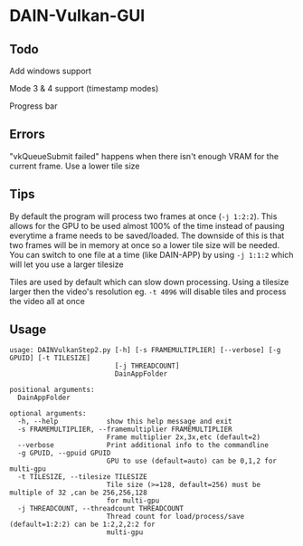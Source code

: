 # DAIN-Vulkan-GUI

## Todo

Add windows support

Mode 3 & 4 support (timestamp modes)

Progress bar

## Errors
"vkQueueSubmit failed" happens when there isn't enough VRAM for the current frame. Use a lower tile size

## Tips
By default the program will process two frames at once (`-j 1:2:2`). This allows for the GPU to be used almost 100% of the time instead of pausing everytime a frame needs to be saved/loaded. The downside of this is that two frames will be in memory at once so a lower tile size will be needed.
You can switch to one file at a time (like DAIN-APP) by using `-j 1:1:2` which will let you use a larger tilesize

Tiles are used by default which can slow down processing. Using a tilesize larger then the video's resolution eg. `-t 4096` will disable tiles and process the video all at once

## Usage
```
usage: DAINVulkanStep2.py [-h] [-s FRAMEMULTIPLIER] [--verbose] [-g GPUID] [-t TILESIZE]
                          [-j THREADCOUNT]
                          DainAppFolder

positional arguments:
  DainAppFolder

optional arguments:
  -h, --help            show this help message and exit
  -s FRAMEMULTIPLIER, --framemultiplier FRAMEMULTIPLIER
                        Frame multiplier 2x,3x,etc (default=2)
  --verbose             Print additional info to the commandline
  -g GPUID, --gpuid GPUID
                        GPU to use (default=auto) can be 0,1,2 for multi-gpu
  -t TILESIZE, --tilesize TILESIZE
                        Tile size (>=128, default=256) must be multiple of 32 ,can be 256,256,128
                        for multi-gpu
  -j THREADCOUNT, --threadcount THREADCOUNT
                        Thread count for load/process/save (default=1:2:2) can be 1:2,2,2:2 for
                        multi-gpu
```

